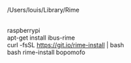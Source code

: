 /Users/louis/Library/Rime <BR>
<BR>

raspberrypi <BR>
apt-get install ibus-rime <BR> 
curl -fsSL https://git.io/rime-install | bash <BR>
bash rime-install bopomofo <BR>
